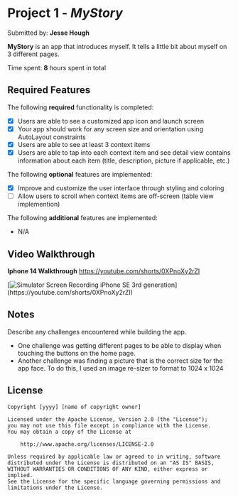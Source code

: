 # Project 1 - *MyStory*

Submitted by: **Jesse Hough**

**MyStory** is an app that introduces myself. It tells a little bit about myself on 3 different pages.

Time spent: **8** hours spent in total

## Required Features

The following **required** functionality is completed:

- [x] Users are able to see a customized app icon and launch screen
- [x] Your app should work for any screen size and orientation using AutoLayout constraints
- [x] Users are able to see at least 3 context items
- [x] Users are able to tap into each context item and see detail view contains information about each item (title, description, picture if applicable, etc.)
 
The following **optional** features are implemented:

- [x] Improve and customize the user interface through styling and coloring
- [ ] Allow users to scroll when context items are off-screen (table view implemention)

The following **additional** features are implemented:

- N/A

## Video Walkthrough

**Iphone 14 Walkthrough**
https://youtube.com/shorts/0XPnoXy2rZI

[![Simulator Screen Recording iPhone SE 3rd generation]([https://youtube.com/shorts/0XPnoXy2rZI/0.jpg](https://i.ytimg.com/vi/0XPnoXy2rZI/hq2.jpg?sqp=-oaymwE9CNACELwBSFryq4qpAy8IARUAAAAAGAAlAADIQj0AgKJDeAHwAQH4AfIGgAKAD4oCDAgAEAEYRSBUKGUwDw==&rs=AOn4CLBMkLSBxKKu2AiM0qx_MgYVFStWHA))](https://youtube.com/shorts/0XPnoXy2rZI)

## Notes

Describe any challenges encountered while building the app.

- One challenge was getting different pages to be able to display when touching the buttons on the home page.
- Another challenge was finding a picture that is the correct size for the app face. To do this, I used an image re-sizer to format to 1024 x 1024

## License

    Copyright [yyyy] [name of copyright owner]

    Licensed under the Apache License, Version 2.0 (the "License");
    you may not use this file except in compliance with the License.
    You may obtain a copy of the License at

        http://www.apache.org/licenses/LICENSE-2.0

    Unless required by applicable law or agreed to in writing, software
    distributed under the License is distributed on an "AS IS" BASIS,
    WITHOUT WARRANTIES OR CONDITIONS OF ANY KIND, either express or implied.
    See the License for the specific language governing permissions and
    limitations under the License.

